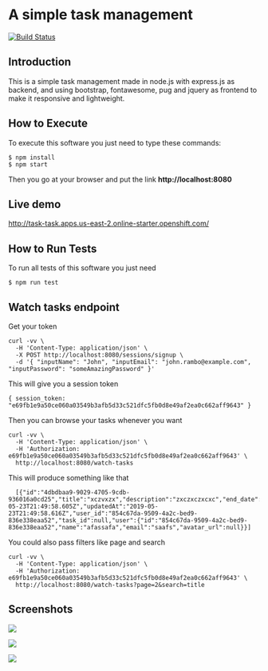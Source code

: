 # A simple task management

[![Build Status](https://travis-ci.org/mulatinho/todo-app.svg?branch=master)](http://travis-ci.org/mulatinho/todo-app)

## Introduction

This is a simple task management made in node.js with express.js as backend, and using bootstrap, fontawesome, pug and jquery as frontend to make it responsive and lightweight.

## How to Execute

To execute this software you just need to type these commands:

    $ npm install
    $ npm start

Then you go at your browser and put the link **http://localhost:8080**

## Live demo

http://task-task.apps.us-east-2.online-starter.openshift.com/

## How to Run Tests

To run all tests of this software you just need

    $ npm run test
    
## Watch tasks endpoint

Get your token

    curl -vv \
      -H 'Content-Type: application/json' \
      -X POST http://localhost:8080/sessions/signup \
      -d '{ "inputName": "John", "inputEmail": "john.rambo@example.com", "inputPassword": "someAmazingPassword" }'

This will give you a session token

    { session_token: "e69fb1e9a50ce060a03549b3afb5d33c521dfc5fb0d8e49af2ea0c662aff9643" }

Then you can browse your tasks whenever you want

    curl -vv \
      -H 'Content-Type: application/json' \
      -H 'Authorization: e69fb1e9a50ce060a03549b3afb5d33c521dfc5fb0d8e49af2ea0c662aff9643' \
      http://localhost:8080/watch-tasks

This will produce something like that

      [{"id":"4dbdbaa9-9029-4705-9cdb-936016a0cd25","title":"xczvxzx","description":"zxczxczxcxc","end_date":null,"tags":"none","active":true,"createdAt":"2019-05-23T21:49:58.605Z","updatedAt":"2019-05-23T21:49:58.616Z","user_id":"854c67da-9509-4a2c-bed9-836e338eaa52","task_id":null,"user":{"id":"854c67da-9509-4a2c-bed9-836e338eaa52","name":"afassafa","email":"saafs","avatar_url":null}}]

You could also pass filters like page and search

    curl -vv \
      -H 'Content-Type: application/json' \
      -H 'Authorization: e69fb1e9a50ce060a03549b3afb5d33c521dfc5fb0d8e49af2ea0c662aff9643' \
      http://localhost:8080/watch-tasks?page=2&search=title

## Screenshots

![](https://i.imgur.com/O07C4kG.png)

![](https://i.imgur.com/yFF5acC.png)

![](https://i.imgur.com/sw1hDOW.png)


